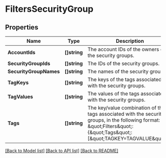 # FiltersSecurityGroup

## Properties

Name | Type | Description | Notes
------------ | ------------- | ------------- | -------------
**AccountIds** | **[]string** | The account IDs of the owners of the security groups. | [optional] 
**SecurityGroupIds** | **[]string** | The IDs of the security groups. | [optional] 
**SecurityGroupNames** | **[]string** | The names of the security groups. | [optional] 
**TagKeys** | **[]string** | The keys of the tags associated with the security groups. | [optional] 
**TagValues** | **[]string** | The values of the tags associated with the security groups. | [optional] 
**Tags** | **[]string** | The key/value combination of the tags associated with the security groups, in the following format: \&quot;Filters\&quot;:{\&quot;Tags\&quot;:[\&quot;TAGKEY&#x3D;TAGVALUE\&quot;]}. | [optional] 

[[Back to Model list]](../README.md#documentation-for-models) [[Back to API list]](../README.md#documentation-for-api-endpoints) [[Back to README]](../README.md)


